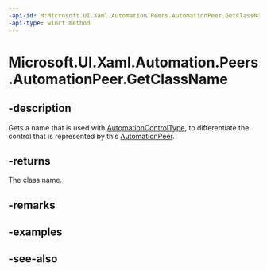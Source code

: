 ```yaml
---
-api-id: M:Microsoft.UI.Xaml.Automation.Peers.AutomationPeer.GetClassName
-api-type: winrt method
---
```


<!-- Method syntax
public string GetClassName()
-->

# Microsoft.UI.Xaml.Automation.Peers.AutomationPeer.GetClassName

## -description
Gets a name that is used with [AutomationControlType](automationcontroltype.md), to differentiate the control that is represented by this [AutomationPeer](automationpeer.md).

## -returns
The class name.

## -remarks

## -examples

## -see-also
